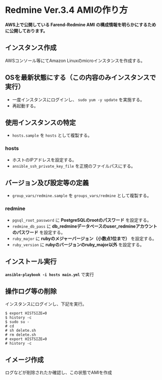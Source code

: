 # Redmine Ver.3.4 AMIの作り方

**AWS上で公開している Farend-Redmine AMI の構成情報を明らかにするために公開しております。**

## インスタンス作成

AWSコンソール等にてAmazon Linuxのmicroインスタンスを作成する。

## OSを最新状態にする（この内容のみインスタンスで実行）

* 一度インスタンスにログインし、 `sudo yum -y update` を実施する。
* 再起動する。

## 使用インスタンスの特定

* `hosts.sample` を `hosts` として複製する。

### hosts

* ホストのIPアドレスを設定する。
* `ansible_ssh_private_key_file` を正規のファイルパスにする。

## バージョン及び設定等の定義

* `group_vars/redmine.sample` を `groups_vars/redmine` として複製する。

### redmine

* `pgsql_root_password` に **PostgreSQLのrootのパスワード** を設定する。
* `redmine_db_pass` に **db_redmineデータベースのuser_redmineアカウントのパスワード** を設定する。
* `ruby_major` に **rubyのメジャーバージョン（小数点1位まで）** を設定する。
* `ruby_version` に **rubyのバージョンのruby_major以外** を設定する。

## インストール実行

**`ansible-playbook -i hosts main.yml`** で実行

## 操作ログ等の削除

インスタンスにログインし、下記を実行。

```
$ export HISTSIZE=0
$ history -c
$ sudo su -
# cd
# sh delete.sh
# rm delete.sh
# export HISTSIZE=0
# history -c
```

## イメージ作成

ログなどが削除されたか確認し、この状態でAMIを作成
